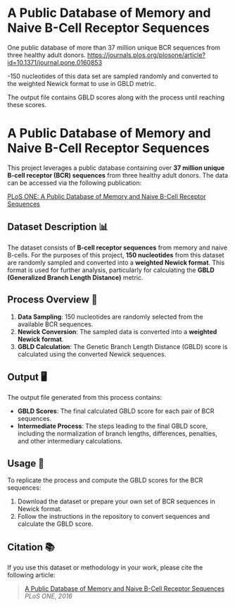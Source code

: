 # A Public Database of Memory and Naive B-Cell Receptor Sequences

One public database of more than 37 million unique BCR sequences from three healthy adult donors.
https://journals.plos.org/plosone/article?id=10.1371/journal.pone.0160853

-150 nucleotides of this data set are sampled randomly and converted to the weighted Newick format to use in GBLD metric.

The output file contains GBLD scores along with the process until reaching these scores.



# A Public Database of Memory and Naive B-Cell Receptor Sequences

This project leverages a public database containing over **37 million unique B-cell receptor (BCR) sequences** from three healthy adult donors. The data can be accessed via the following publication:

[PLoS ONE: A Public Database of Memory and Naive B-Cell Receptor Sequences](https://journals.plos.org/plosone/article?id=10.1371/journal.pone.0160853)

## Dataset Description 📊

The dataset consists of **B-cell receptor sequences** from memory and naive B-cells. For the purposes of this project, **150 nucleotides** from this dataset are randomly sampled and converted into a **weighted Newick format**. This format is used for further analysis, particularly for calculating the **GBLD (Generalized Branch Length Distance)** metric.

## Process Overview 🔄

1. **Data Sampling**: 150 nucleotides are randomly selected from the available BCR sequences.
2. **Newick Conversion**: The sampled data is converted into a **weighted Newick format**.
3. **GBLD Calculation**: The Genetic Branch Length Distance (GBLD) score is calculated using the converted Newick sequences.

## Output 🖥️

The output file generated from this process contains:

- **GBLD Scores**: The final calculated GBLD score for each pair of BCR sequences.
- **Intermediate Process**: The steps leading to the final GBLD score, including the normalization of branch lengths, differences, penalties, and other intermediary calculations.

## Usage 🔧

To replicate the process and compute the GBLD scores for the BCR sequences:

1. Download the dataset or prepare your own set of BCR sequences in Newick format.
2. Follow the instructions in the repository to convert sequences and calculate the GBLD score.

## Citation 📚

If you use this dataset or methodology in your work, please cite the following article:

> [A Public Database of Memory and Naive B-Cell Receptor Sequences](https://journals.plos.org/plosone/article?id=10.1371/journal.pone.0160853)  
> *PLoS ONE, 2016*
